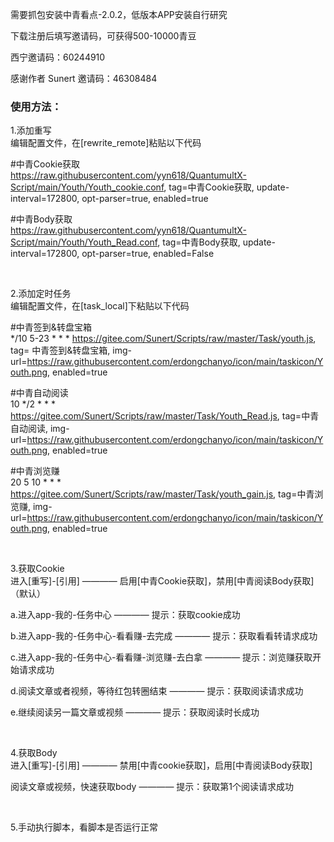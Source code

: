 需要抓包安装中青看点-2.0.2，低版本APP安装自行研究

下载注册后填写邀请码，可获得500-10000青豆

西宁邀请码：60244910

感谢作者 Sunert 邀请码：46308484
<br>
### 使用方法：
1.添加重写
<br>
编辑配置文件，在[rewrite_remote]粘贴以下代码

#中青Cookie获取
<br>
https://raw.githubusercontent.com/yyn618/QuantumultX-Script/main/Youth/Youth_cookie.conf, tag=中青Cookie获取, update-interval=172800, opt-parser=true, enabled=true

#中青Body获取
<br>
https://raw.githubusercontent.com/yyn618/QuantumultX-Script/main/Youth/Youth_Read.conf, tag=中青Body获取,  update-interval=172800, opt-parser=true, enabled=False

<br>

2.添加定时任务
<br>
编辑配置文件，在[task_local]下粘贴以下代码

#中青签到&转盘宝箱
<br>
*/10 5-23 * * * https://gitee.com/Sunert/Scripts/raw/master/Task/youth.js, tag= 中青签到&转盘宝箱, img-url=https://raw.githubusercontent.com/erdongchanyo/icon/main/taskicon/Youth.png, enabled=true

#中青自动阅读
<br>
10 */2 * * * https://gitee.com/Sunert/Scripts/raw/master/Task/Youth_Read.js, tag=中青自动阅读, img-url=https://raw.githubusercontent.com/erdongchanyo/icon/main/taskicon/Youth.png, enabled=true

#中青浏览赚
<br>
20 5 10 * * * https://gitee.com/Sunert/Scripts/raw/master/Task/youth_gain.js, tag=中青浏览赚, img-url=https://raw.githubusercontent.com/erdongchanyo/icon/main/taskicon/Youth.png, enabled=true

<br>

3.获取Cookie
<br>
进入[重写]-[引用] ———— 启用[中青Cookie获取]，禁用[中青阅读Body获取]（默认）

a.进入app-我的-任务中心 ———— 提示：获取cookie成功

b.进入app-我的-任务中心-看看赚-去完成 ———— 提示：获取看看转请求成功

c.进入app-我的-任务中心-看看赚-浏览赚-去白拿 ———— 提示：浏览赚获取开始请求成功

d.阅读文章或者视频，等待红包转圈结束 ———— 提示：获取阅读请求成功

e.继续阅读另一篇文章或视频 ———— 提示：获取阅读时长成功

<br>

4.获取Body
<br>
进入[重写]-[引用] ———— 禁用[中青cookie获取]，启用[中青阅读Body获取]

阅读文章或视频，快速获取body ———— 提示：获取第1个阅读请求成功

<br>

5.手动执行脚本，看脚本是否运行正常
